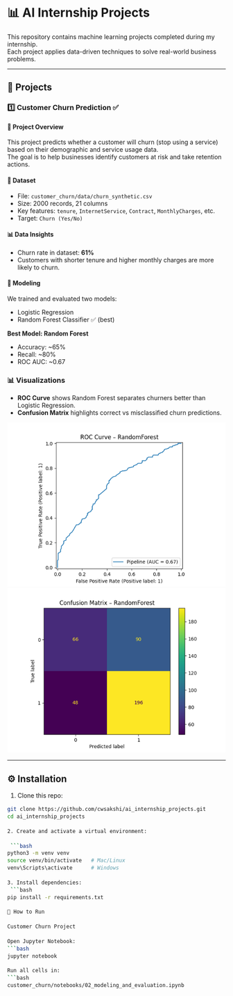 # 📊 AI Internship Projects  

This repository contains machine learning projects completed during my internship.  
Each project applies data-driven techniques to solve real-world business problems.  

---

## 📂 Projects  

### 1️⃣ Customer Churn Prediction ✅  

#### 🔎 Project Overview  
This project predicts whether a customer will churn (stop using a service) based on their demographic and service usage data.  
The goal is to help businesses identify customers at risk and take retention actions.  

#### 📁 Dataset  
- File: `customer_churn/data/churn_synthetic.csv`  
- Size: 2000 records, 21 columns  
- Key features: `tenure`, `InternetService`, `Contract`, `MonthlyCharges`, etc.  
- Target: `Churn (Yes/No)`  

#### 📊 Data Insights  
- Churn rate in dataset: **61%**  
- Customers with shorter tenure and higher monthly charges are more likely to churn.  

#### 🧠 Modeling  
We trained and evaluated two models:  
- Logistic Regression  
- Random Forest Classifier ✅ (best)  

**Best Model: Random Forest**  
- Accuracy: ~65%  
- Recall: ~80%  
- ROC AUC: ~0.67  

### 📊 Visualizations  

- **ROC Curve** shows Random Forest separates churners better than Logistic Regression.  
- **Confusion Matrix** highlights correct vs misclassified churn predictions.  

![ROC Curve](customer_churn/images/roc_curve.png)  
![Confusion Matrix](customer_churn/images/confusion_matrix.png)  

  
 

---

## ⚙️ Installation  

1. Clone this repo:  

```bash
git clone https://github.com/cwsakshi/ai_internship_projects.git
cd ai_internship_projects

2. Create and activate a virtual environment:

 ```bash
python3 -m venv venv
source venv/bin/activate   # Mac/Linux
venv\Scripts\activate      # Windows

3. Install dependencies:
 ```bash
pip install -r requirements.txt

🚀 How to Run

Customer Churn Project

Open Jupyter Notebook:
```bash
jupyter notebook

Run all cells in:
```bash
customer_churn/notebooks/02_modeling_and_evaluation.ipynb
